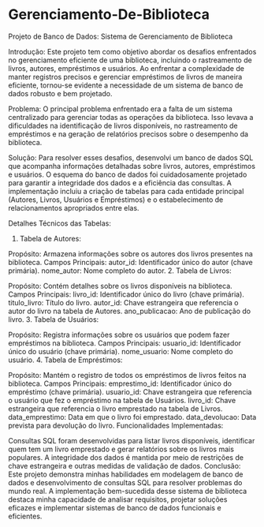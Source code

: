 # Gerenciamento-De-Biblioteca

Projeto de Banco de Dados: Sistema de Gerenciamento de Biblioteca

Introdução:
Este projeto tem como objetivo abordar os desafios enfrentados no gerenciamento eficiente de uma biblioteca, incluindo o rastreamento de livros, autores, empréstimos e usuários. Ao enfrentar a complexidade de manter registros precisos e gerenciar empréstimos de livros de maneira eficiente, tornou-se evidente a necessidade de um sistema de banco de dados robusto e bem projetado.

Problema:
O principal problema enfrentado era a falta de um sistema centralizado para gerenciar todas as operações da biblioteca. Isso levava a dificuldades na identificação de livros disponíveis, no rastreamento de empréstimos e na geração de relatórios precisos sobre o desempenho da biblioteca.

Solução:
Para resolver esses desafios, desenvolvi um banco de dados SQL que acompanha informações detalhadas sobre livros, autores, empréstimos e usuários. O esquema do banco de dados foi cuidadosamente projetado para garantir a integridade dos dados e a eficiência das consultas. A implementação incluiu a criação de tabelas para cada entidade principal (Autores, Livros, Usuários e Empréstimos) e o estabelecimento de relacionamentos apropriados entre elas.

Detalhes Técnicos das Tabelas:

1. Tabela de Autores:

Propósito: Armazena informações sobre os autores dos livros presentes na biblioteca.
Campos Principais:
autor_id: Identificador único do autor (chave primária).
nome_autor: Nome completo do autor.
2. Tabela de Livros:

Propósito: Contém detalhes sobre os livros disponíveis na biblioteca.
Campos Principais:
livro_id: Identificador único do livro (chave primária).
titulo_livro: Título do livro.
autor_id: Chave estrangeira que referencia o autor do livro na tabela de Autores.
ano_publicacao: Ano de publicação do livro.
3. Tabela de Usuários:

Propósito: Registra informações sobre os usuários que podem fazer empréstimos na biblioteca.
Campos Principais:
usuario_id: Identificador único do usuário (chave primária).
nome_usuario: Nome completo do usuário.
4. Tabela de Empréstimos:

Propósito: Mantém o registro de todos os empréstimos de livros feitos na biblioteca.
Campos Principais:
emprestimo_id: Identificador único do empréstimo (chave primária).
usuario_id: Chave estrangeira que referencia o usuário que fez o empréstimo na tabela de Usuários.
livro_id: Chave estrangeira que referencia o livro emprestado na tabela de Livros.
data_emprestimo: Data em que o livro foi emprestado.
data_devolucao: Data prevista para devolução do livro.
Funcionalidades Implementadas:

Consultas SQL foram desenvolvidas para listar livros disponíveis, identificar quem tem um livro emprestado e gerar relatórios sobre os livros mais populares.
A integridade dos dados é mantida por meio de restrições de chave estrangeira e outras medidas de validação de dados.
Conclusão:
Este projeto demonstra minhas habilidades em modelagem de banco de dados e desenvolvimento de consultas SQL para resolver problemas do mundo real. A implementação bem-sucedida desse sistema de biblioteca destaca minha capacidade de analisar requisitos, projetar soluções eficazes e implementar sistemas de banco de dados funcionais e eficientes.
